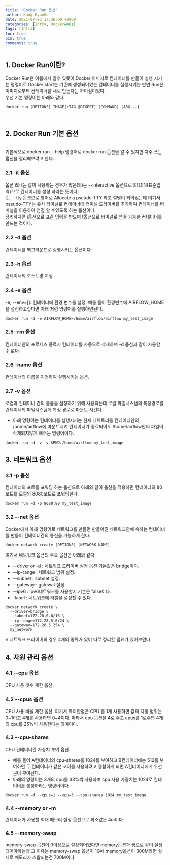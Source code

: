 ```yaml
---
title: "Docker Run 옵션"
author: Kang HyunGu
date: 2021-07-03 17:36:00 +0900
categories: [Infra, Docker&K8s]
tags: [Infra]
toc: true
pin: true
comments: true
---
```


## 1. Docker Run이란?
Docker Run은 이름에서 알수 있듯이 Docker 이미지로 컨테이너를 만들어 실행 시키는 명령어로 Docker start는 기존에 생성되어있는 컨테이너를 실행시키는 반면 Run은 이미지로부터 컨테이너를 새로 만든다는 차이점이있다.
 <br/>
우선 기본 명령어는 아래와 같다.
```
docker run [OPTIONS] IMAGE[:TAG|@DIGEST] [COMMAND] [ARG...]
```
<br/>

## 2. Docker Run 기본  옵션
<br/>
기본적으로 docker run --help 명령어로 docker run 옵션을 알 수 있지만 자주 쓰는 옵션을 정리해보려고 한다.

### 2.1 -it 옵션
옵션 i와 t는 같이 사용하는 경우가 많은데 i는 --interactive 옵션으로 STDIN(표준입력)으로 컨테이너를 생성 하라는 뜻이다. <br/>
t는 --tty 옵션으로 영어로 Allocate a pseudo-TTY 라고 설명이 되어있는데 여기서 pseudo-TTY는 유사 터미널로 컨테이너에 터미널 드라이버를 추가하여 컨테이너를 터미널을 이용하여 연결 할 수있도록 하는 옵션이다. <br>
정리하자면 i옵션으로 표준 입력을 받으며 t옵션으로 터미널로 연결 가능한 컨테이너를 만드는 것이다.

### 2.2 -d 옵션
컨테이너를 백그라운드로 실행시키는 옵션이다.
### 2.3 -h 옵션
컨테이너의 호스트명 지정
### 2.4 -e 옵션
-e, --env=[]: 컨테이너에 환경 변수를 설정.
예를 들어 환경변수에 AIRFLOW_HOME을 설정하고싶다면 아래 처럼 명령어를 실행하면된다.
```
docker run -d -e AIRFLOW_HOME=/home/airflow/airflow my_test_image
```
### 2.5 -rm 옵션
컨테이너안의 프로세스 종료시 컨테이너를 자동으로 삭제하며 -d 옵션과 같이 사용할 수 없다.
### 2.6 -name 옵션
컨테이너의 이름을 지정하여 실행시키는 옵션.
### 2.7 -v 옵션
로컬과 컨테이너 간의 볼륨을 설정하기 위해 사용되는데 로컬 파일시스템의 특정경로를 컨테이너의 파일시스템에 특정 경로로 마운트 시킨다.
* 아래 명령어는 컨테이너를 실행시키는 현재 디렉토리를 컨테이너안의 /home/airflow에 마운트시켜 컨테이너가 종료되어도 /home/airflow안의 파일이 삭제되지않게 해주는 명령어이다.
```
docker run -d -v -v $PWD:/home/airflow my_test_image
```

## 3. 네트워크 옵션
### 3.1 -p 옵션
컨테이너의 포트를 포워딩 하는 옵션으로 아래와 같이 옵션을 적용하면 컨테이너의 80포트를 로컬의 8080포트로 포워딩한다.
```
docker run -d -p 8080:80 my_test_image
```
### 3.2 --net 옵션
Docker에서 아래 명령어로 네트워크를 만들면 만들어진 네트워크안에 속하는 컨테이너를 만들어 컨테이너간의 통신을 가능하게 한다.
```
docker network create [OPTIONS] [NETWORK NAME]
```
여기서 네트워크 옵션의 주요 옵션은 아래와 같다.
* --driver or -d : 네트워크 드라이버 설정 옵션 기본값은 bridge이다.
* --ip-range : 네트워크 범위 설정.
* --subnet : subnet 설정.
* --gateway : gatewat 설정.
* --ipv6 : ipv6네트워크를 사용할지 기본은 false이다.
* -label : 네트워크에 라벨을 설정할 수 있다.
```
docker network create \
  --driver=bridge \
  --subnet=172.28.0.0/16 \
  --ip-range=172.28.5.0/24 \
  --gateway=172.28.5.254 \
  my_network
```
&#8251; 네트워크 드라이버의 경우 4개의 종류가 있어 따로 정리할 필요가 있어보인다.

## 4. 자원 관리 옵션
### 4.1 --cpu 옵션
CPU 사용 갯수 제한 옵션.
### 4.2 --cpus 옵션
CPU 사용 비율 제한 옵션.
여기서 특이한점은  CPU 를 1개 사용하면 값의 지정 범위는 0~1이고 4개를 사용하면 0~4이다.
따라서 cpu 옵션을 4로 주고 cpus를 1로주면 4개의 cpu를 25%씩 사용한다는 의미이다.
### 4.3 --cpu-shares
CPU 컨테이너간 가중치 부여 옵션.
* 예를 들어 A컨테이너의 cpu-shares를 1024를 부여하고 B컨테이너에는 512를 부여하면 두 컨테이너가 같은 코어를 사용하려고 경합하게 되면 A컨터이너에게 우선권이 부여된다.
* 아래의 명령어는 3개의 cpu를 33%씩 사용하며 cpu 사용 가중치는 1024로 컨테이너를 생성하라는 명령어이다.
```
docker run -d --cpus=1 --cpu=3 --cpu-shares 1024 my_test_image
```
### 4.4 --memory or -m
컨테이너가 사용할 최대 메모리 설정 옵션으로 최소값은 4m이다.
### 4.5 --memory-swap
memory-swap 옵션이 0이상으로 설정되어있다면 memory옵션과 쌍으로 같이 설정되어야하는데 그 이유는 memory-swap 옵션이 1G에 memory옵션이 300M라면 실제로 메모리가 스왑되는건 700M이다.
